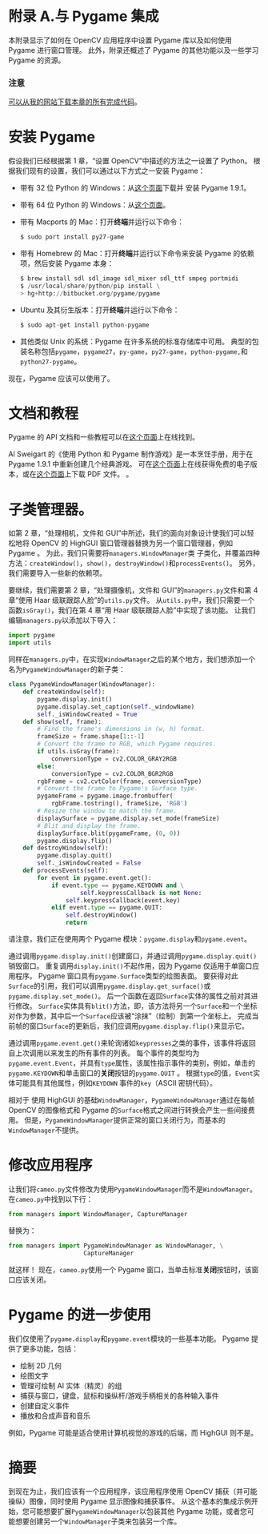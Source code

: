 # 附录 A.与 Pygame 集成

本附录显示了如何在 OpenCV 应用程序中设置 Pygame 库以及如何使用 Pygame 进行窗口管理。 此外，附录还概述了 Pygame 的其他功能以及一些学习 Pygame 的资源。

### 注意

[可以从我的网站下载本章的所有完成代码](http://nummist.com/opencv/3923_06.zip)。

# 安装 Pygame

假设我们已经根据第 1 章，“设置 OpenCV”中描述的方法之一设置了 Python。 根据我们现有的设置，我们可以通过以下方式之一安装 Pygame：

*   带有 32 位 Python 的 Windows：从[这个页面](http://pygame.org/ftp/pygame-1.9.1.win32-py2.7.msi)下载并 安装 Pygame 1.9.1。
*   带有 64 位 Python 的 Windows：从[这个页面](http://www.lfd.uci.edu/~gohlke/pythonlibs/2k2kdosm/pygame-1.9.2pre.win-amd64-py2.7.exe)。
*   带有 Macports 的 Mac：打开**终端**并运行以下命令：

    ```py
    $ sudo port install py27-game

    ```

*   带有 Homebrew 的 Mac：打开**终端**并运行以下命令来安装 Pygame 的依赖项，然后安装 Pygame 本身：

    ```py
    $ brew install sdl sdl_image sdl_mixer sdl_ttf smpeg portmidi
    $ /usr/local/share/python/pip install \
    > hg+http://bitbucket.org/pygame/pygame

    ```

*   Ubuntu 及其衍生版本：打开**终端**并运行以下命令：

    ```py
    $ sudo apt-get install python-pygame

    ```

*   其他类似 Unix 的系统：Pygame 在许多系统的标准存储库中可用。 典型的包装名称包括`pygame`，`pygame27`，`py-game`，`py27-game`，`python-pygame,`和`python27-pygame`。

现在，Pygame 应该可以使用了。

# 文档和教程

Pygame 的 API 文档和一些教程可以在[这个页面](http://www.pygame.org/docs/)上在线找到。

Al Sweigart 的《使用 Python 和 Pygame 制作游戏》是一本烹饪手册，用于在 Pygame 1.9.1 中重新创建几个经典游戏。 可在[这个页面](http://inventwithpython.com/pygame/chapters/)上在线获得免费的电子版本，或在[这个页面](http://inventwithpython.com/makinggames.pdf)上下载 PDF 文件。 。

# 子类管理器。

如第 2 章，“处理相机，文件和 GUI”中所述，我们的面向对象设计使我们可以轻松地将 OpenCV 的 HighGUI 窗口管理器替换为另一个窗口管理器，例如 Pygame 。 为此，我们只需要将`managers.WindowManager`类 子类化，并覆盖四种方法：`createWindow()`，`show()`，`destroyWindow()`和`processEvents()`。 另外，我们需要导入一些新的依赖项。

要继续，我们需要第 2 章，“处理摄像机，文件和 GUI”的`managers.py`文件和第 4 章“使用 Haar 级联跟踪人脸”的`utils.py`文件。 从`utils.py`中，我们只需要一个函数`isGray()`，我们在第 4 章“用 Haar 级联跟踪人脸”中实现了该功能。 让我们编辑`managers.py`以添加以下导入：

```py
import pygame
import utils
```

同样在`managers.py`中，在实现`WindowManager`之后的某个地方，我们想添加一个名为`PygameWindowManager`的新子类：

```py
class PygameWindowManager(WindowManager):
    def createWindow(self):
        pygame.display.init()
        pygame.display.set_caption(self._windowName)
        self._isWindowCreated = True
    def show(self, frame):
        # Find the frame's dimensions in (w, h) format.
        frameSize = frame.shape[1::-1]
        # Convert the frame to RGB, which Pygame requires.
        if utils.isGray(frame):
            conversionType = cv2.COLOR_GRAY2RGB
        else:
            conversionType = cv2.COLOR_BGR2RGB
        rgbFrame = cv2.cvtColor(frame, conversionType)
        # Convert the frame to Pygame's Surface type.
        pygameFrame = pygame.image.frombuffer(
            rgbFrame.tostring(), frameSize, 'RGB')
        # Resize the window to match the frame.
        displaySurface = pygame.display.set_mode(frameSize)
        # Blit and display the frame.
        displaySurface.blit(pygameFrame, (0, 0))
        pygame.display.flip()
    def destroyWindow(self):
        pygame.display.quit()
        self._isWindowCreated = False
    def processEvents(self):
        for event in pygame.event.get():
            if event.type == pygame.KEYDOWN and \
                    self.keypressCallback is not None:
                self.keypressCallback(event.key)
            elif event.type == pygame.QUIT:
                self.destroyWindow()
                return
```

请注意，我们正在使用两个 Pygame 模块：`pygame.display`和`pygame.event`。

通过调用`pygame.display.init()`创建窗口，并通过调用`pygame.display.quit()`销毁窗口。 重复调用`display.init()`不起作用，因为 Pygame 仅适用于单窗口应用程序。 Pygame 窗口具有`pygame.Surface`类型的绘图表面。 要获得对此`Surface`的引用，我们可以调用`pygame.display.get_surface()`或`pygame.display.set_mode()`。 后一个函数在返回`Surface`实体的属性之前对其进行修改。 `Surface`实体具有`blit()`方法，即，该方法将另一个`Surface`和一个坐标对作为参数，其中后一个`Surface`应该被“涂抹”（绘制）到第一个坐标上。 完成当前帧的窗口`Surface`的更新后，我们应调用`pygame.display.flip()`来显示它。

通过调用`pygame.event.get()`来轮询诸如`keypresses`之类的事件，该事件将返回自上次调用以来发生的所有事件的列表。 每个事件的类型均为`pygame.event.Event`，并具有`type`属性，该属性指示事件的类别，例如，单击的`pygame.KEYDOWN`和单击窗口的**关闭**按钮的`pygame.QUIT` 。 根据`type`的值，`Event`实体可能具有其他属性，例如`KEYDOWN` 事件的`key`（ASCII 密钥代码）。

相对于 使用 HighGUI 的基础`WindowManager`，`PygameWindowManager`通过在每帧 OpenCV 的图像格式和 Pygame 的`Surface`格式之间进行转换会产生一些间接费用。 但是，`PygameWindowManager`提供正常的窗口关闭行为，而基本的`WindowManager`不提供。

# 修改应用程序

让我们将`cameo.py`文件修改为使用`PygameWindowManager`而不是`WindowManager`。 在`cameo.py`中找到以下行：

```py
from managers import WindowManager, CaptureManager
```

替换为：

```py
from managers import PygameWindowManager as WindowManager, \
                     CaptureManager
```

就这样！ 现在，`cameo.py`使用一个 Pygame 窗口，当单击标准**关闭**按钮时，该窗口应该关闭。

# Pygame 的进一步使用

我们仅使用了`pygame.display`和`pygame.event`模块的一些基本功能。 Pygame 提供了更多功能，包括：

*   绘制 2D 几何
*   绘图文字
*   管理可绘制 AI 实体（精灵）的组
*   捕获与窗口，键盘，鼠标和操纵杆/游戏手柄相关的各种输入事件
*   创建自定义事件
*   播放和合成声音和音乐

例如，Pygame 可能是适合使用计算机视觉的游戏的后端，而 HighGUI 则不是。

# 摘要

到现在为止，我们应该有一个应用程序，该应用程序使用 OpenCV 捕获（并可能操纵）图像，同时使用 Pygame 显示图像和捕获事件。 从这个基本的集成示例开始，您可能想要扩展`PygameWindowManager`以包装其他 Pygame 功能，或者您可能想要创建另一个`WindowManager`子类来包装另一个库。
